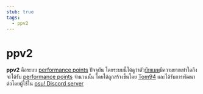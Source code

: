 ```yaml
---
stub: true
tags:
  - ppv2
---
```


# ppv2

**ppv2** คือระบบ [performance points](/wiki/Performance_points) ปัจจุบัน โดยระบบนี้ได้ดูว่าตัว[บีทแมพ](/wiki/Beatmap)มีความยากเท่าใดถึงจะได้รับ [performance points](/wiki/Performance_points) จำนวนนั้น โดยได้ถูกสร้างขึ้นโดย [Tom94](https://osu.ppy.sh/users/1857058) และได้รับการพัฒนาต่อโดยผู้ใช้ใน [osu! Discord server](/wiki/Community/osu!_Discord_server) 
